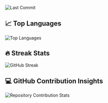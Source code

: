 <!--## ⟁ efleurantin2103-->

<!--Always fascinated by how technology shapes human experience while pursuing elegant solutions that harmonize form and function.-->

<!--## 📂 Repository Stats-->
![Last Commit](https://img.shields.io/github/last-commit/efleurantin2103/efleurantin2103?style=flat&color=green)
<!--![Visitors](https://visitor-badge.laobi.icu/badge?page_id=efleurantin2103.efleurantin2103)-->

<!--## 🏆 GitHub Trophies
![GitHub Trophies](https://github-profile-trophy.vercel.app/?username=efleurantin2103&theme=flat&column=7)-->

<!--## 📊 GitHub Stats

[Your GitHub Stats](https://github-readme-stats.vercel.app/api?username=efleurantin2103&show_icons=true&theme=radical)-->

## 📈 Top Languages
![Top Languages](https://github-readme-stats.vercel.app/api/top-langs/?username=efleurantin2103&layout=compact&theme=default&bg_color=ffffff)

## 🔥 Streak Stats
![GitHub Streak](https://github-readme-streak-stats.herokuapp.com/?user=efleurantin2103&theme=default&bg_color=ffffff)

## 💻 GitHub Contribution Insights
![Repository Contribution Stats](https://github-contributor-stats.vercel.app/api?username=efleurantin2103)
<!--![GitHub Activity Graph](https://github-readme-activity-graph.vercel.app/graph?username=efleurantin2103)-->
<!--
---
⭐️ From [efleurantin2103](https://github.com/efleurantin2103)-->
